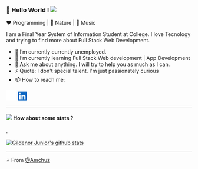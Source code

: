   
### 👋 Hello World !  <img src="https://github.com/TheDudeThatCode/TheDudeThatCode/blob/master/Assets/Earth.gif" width="24px">
  
:heart: Programming | :green_heart: Nature | :blue_heart: Music
  
I am a Final Year System of Information Student at College. I love Tecnology and trying to find more about Full Stack Web Development. 

- 🔭 I’m currently currently unemployed.
- 🌱 I’m currently learning Full Stack Web development | App Development 
- 💬 Ask me about anything. I will try to help you as much as I can.
- ⚡ Quote: I don't special talent. I'm just passionately curious
- 📫 How to reach me:

[<img src="https://raw.githubusercontent.com/Delta456/Delta456/master/img/github.png" alt="github logo" width="28">](https://github.com/gildenorjunior)  [<img src="https://github.com/Amchuz/Amchuz/blob/master/linkedin.jpeg" alt="linkedin logo" width="24">](https://www.linkedin.com/in/gildenorjunior)

----

#### <img src="https://media.giphy.com/media/VgCDAzcKvsR6OM0uWg/giphy.gif" width="50"> How about some stats ?
  
.    
   
[![Gildenor Junior's github stats](https://github-readme-stats.vercel.app/api?username=gildenorjunior)](https://github.com/gildenorjunior/github-readme-stats)



-------

⭐️ From [@Amchuz](https://github.com/Amchuz)
